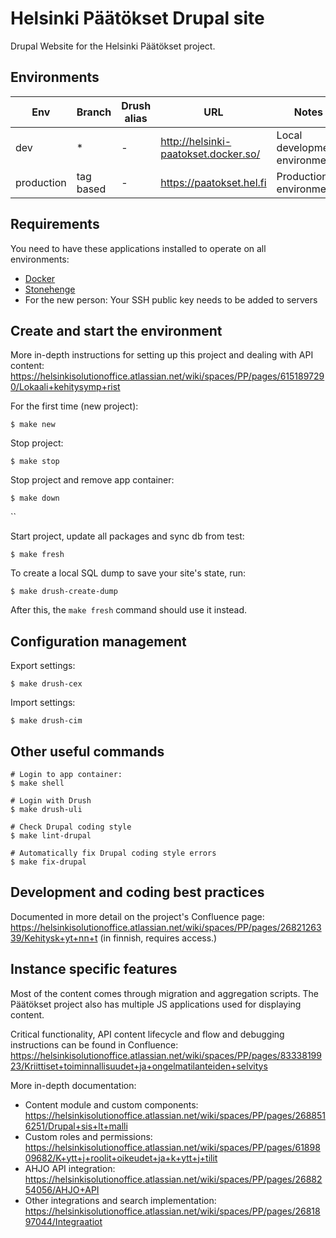 # Helsinki Päätökset Drupal site

Drupal Website for the Helsinki Päätökset project.

## Environments

Env | Branch | Drush alias | URL | Notes
--- | ------ | ----------- | --- | -----
dev | * | - | http://helsinki-paatokset.docker.so/ | Local development environment
production | tag based | - | https://paatokset.hel.fi | Production environment

## Requirements

You need to have these applications installed to operate on all environments:

- [Docker](https://github.com/druidfi/guidelines/blob/master/docs/docker.md)
- [Stonehenge](https://github.com/druidfi/stonehenge)
- For the new person: Your SSH public key needs to be added to servers

## Create and start the environment

More in-depth instructions for setting up this project and dealing with API content: https://helsinkisolutionoffice.atlassian.net/wiki/spaces/PP/pages/6151897290/Lokaali+kehitysymp+rist

For the first time (new project):

``
$ make new
``

Stop project:

``
$ make stop
``

Stop project and remove app container:

``
$ make down
``


``

Start project, update all packages and sync db from test:

``
$ make fresh
``


To create a local SQL dump to save your site's state, run:

``
$ make drush-create-dump
``

After this, the `make fresh` command should use it instead.

## Configuration management

Export settings:

``
$ make drush-cex
``

Import settings:

``
$ make drush-cim
``

## Other useful commands
```
# Login to app container:
$ make shell

# Login with Drush
$ make drush-uli

# Check Drupal coding style
$ make lint-drupal

# Automatically fix Drupal coding style errors
$ make fix-drupal
```

## Development and coding best practices
Documented in more detail on the project's Confluence page: https://helsinkisolutionoffice.atlassian.net/wiki/spaces/PP/pages/2682126339/Kehitysk+yt+nn+t (in finnish, requires access.)


## Instance specific features

Most of the content comes through migration and aggregation scripts. The Päätökset project also has multiple JS applications used for displaying content.

Critical functionality, API content lifecycle and flow and debugging instructions can be found in Confluence: https://helsinkisolutionoffice.atlassian.net/wiki/spaces/PP/pages/8333819923/Kriittiset+toiminnallisuudet+ja+ongelmatilanteiden+selvitys

More in-depth documentation:
* Content module and custom components: https://helsinkisolutionoffice.atlassian.net/wiki/spaces/PP/pages/2688516251/Drupal+sis+lt+malli
* Custom roles and permissions: https://helsinkisolutionoffice.atlassian.net/wiki/spaces/PP/pages/6189809682/K+ytt+j+roolit+oikeudet+ja+k+ytt+j+tilit
* AHJO API integration: https://helsinkisolutionoffice.atlassian.net/wiki/spaces/PP/pages/2688254056/AHJO+API
* Other integrations and search implementation: https://helsinkisolutionoffice.atlassian.net/wiki/spaces/PP/pages/2681897044/Integraatiot
